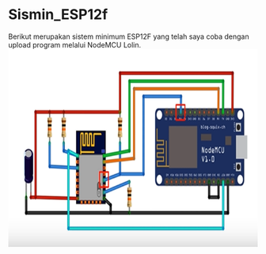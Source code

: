 # Sismin_ESP12f
Berikut merupakan sistem minimum ESP12F yang telah saya coba dengan upload program melalui NodeMCU Lolin.
<img src="Sismin_ESP12E/image/skema.PNG" width="600" height="400"> <br><br>

